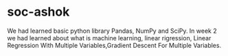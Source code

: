 # soc-ashok
We had learned basic python library Pandas, NumPy and SciPy. In week 2 we had learned about what is machine learning, linear rigression, Linear Regression With Multiple Variables,Gradient Descent For Multiple Variables.
